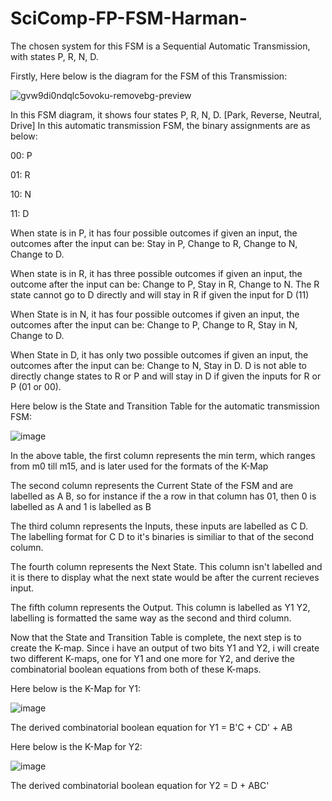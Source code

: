 # SciComp-FP-FSM-Harman-



The chosen system for this FSM is a Sequential Automatic Transmission, with states P, R, N, D.


Firstly, Here below is the diagram for the FSM of this Transmission:

![gvw9di0ndqlc5ovoku-removebg-preview](https://user-images.githubusercontent.com/114371673/209610805-6bc6ca8a-4b30-4991-a416-99ec4e75b8ce.jpg)



In this FSM diagram, it shows four states P, R, N, D. [Park, Reverse, Neutral, Drive]
In this automatic transmission FSM, the binary assignments are as below:

00: P

01: R

10: N

11: D

When state is in P, it has four possible outcomes if given an input, the outcomes after the input can be: Stay in P, Change to R, Change to N, Change to D.

When state is in R, it has three possible outcomes if given an input, the outcome after the input can be: Change to P, Stay in R, Change to N. The R state cannot go to D directly and will stay in R if given the input for D (11)

When State is in N, it has four possible outcomes if given an input, the outcomes after the input can be: Change to P, Change to R, Stay in N, Change to D.

When State in D, it has only two possible outcomes if given an input, the outcomes after the input can be: Change to N, Stay in D. D is not able to directly change states to R or P and will stay in D if given the inputs for R or P (01 or 00).







Here below is the State and Transition Table for the automatic transmission FSM:


![image](https://user-images.githubusercontent.com/114371673/209611610-684d008f-b80f-4914-aa4d-1cae6fe605bb.png)



In the above table, the first column represents the min term, which ranges from m0 till m15, and is later used for the formats of the K-Map

The second column represents the Current State of the FSM and are labelled as A B, so for instance if the a row in that column has 01, then 0 is labelled as A and 1 is labelled as B

The third column represents the Inputs, these inputs are labelled as C D. The labelling format for C D to it's binaries is similiar to that of the second column.

The fourth column represents the Next State. This column isn't labelled and it is there to display what the next state would be after the current recieves input.

The fifth column represents the Output. This column is labelled as Y1 Y2, labelling is formatted the same way as the second and third column.



Now that the State and Transition Table is complete, the next step is to create the K-map. Since i have an output of two bits Y1 and Y2, i will create two different K-maps, one for Y1 and one more for Y2, and derive the combinatorial boolean equations from both of these K-maps.


Here below is the K-Map for Y1:


![image](https://user-images.githubusercontent.com/114371673/209612822-f9e3377a-0577-4e48-be76-72396e454dd6.png)


The derived combinatorial boolean equation for Y1 = B'C + CD' + AB


Here below is the K-Map for Y2:

![image](https://user-images.githubusercontent.com/114371673/209613106-5c916546-ee4d-4074-acbd-5dc82e2e6d5e.png)


The derived combinatorial boolean equation for Y2 = D + ABC'



